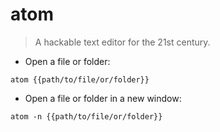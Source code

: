 # atom

> A hackable text editor for the 21st century.

- Open a file or folder:

`atom {{path/to/file/or/folder}}`

- Open a file or folder in a new window:

`atom -n {{path/to/file/or/folder}}`
